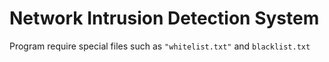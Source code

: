 # Network Intrusion Detection System

Program require special files such as ``"whitelist.txt"`` and ``blacklist.txt``